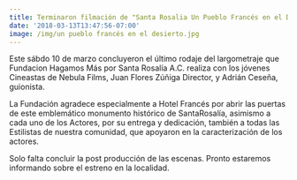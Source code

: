```yaml
---
title: Terminaron filmación de "Santa Rosalia Un Pueblo Francés en el Desierto"
date: '2018-03-13T13:47:56-07:00'
image: /img/un pueblo francés en el desierto.jpg
---
```



Este sábdo 10 de marzo concluyeron el último rodaje del largometraje que Fundacion Hagamos Más por Santa Rosalía A.C. realiza con los jóvenes Cineastas de Nebula Films, Juan Flores Zúñiga Director, y Adrián Ceseña, guionista.

La Fundación agradece especialmente a Hotel Francés por abrir las puertas de este emblemático monumento histórico de SantaRosalía, asimismo a cada uno de los Actores, por su entrega y dedicación, también a todas las Estilistas de nuestra comunidad, que apoyaron en la caracterización de los actores.

Solo falta concluir la post producción de las escenas. Pronto estaremos informando sobre el estreno en la localidad.
